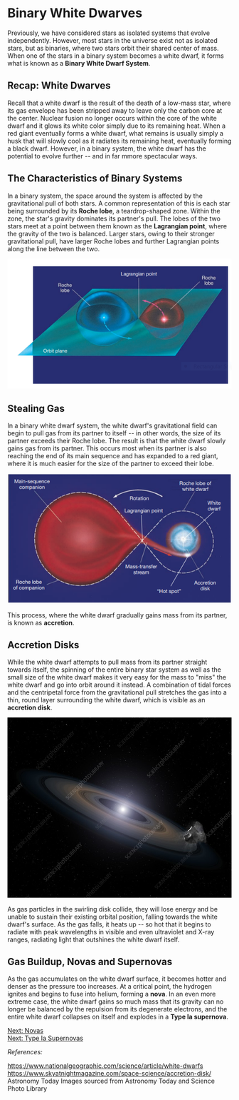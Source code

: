 # Binary White Dwarves

Previously, we have considered stars as isolated systems that evolve independently. However, most stars in the universe exist not as isolated stars, but as binaries, where two stars orbit their shared center of mass. When one of the stars in a binary system becomes a white dwarf, it forms what is known as a **Binary White Dwarf System**. 

## Recap: White Dwarves

Recall that a white dwarf is the result of the death of a low-mass star, where its gas envelope has been stripped away to leave only the carbon core at the center. Nuclear fusion no longer occurs within the core of the white dwarf and it glows its white color simply due to its remaining heat. When a red giant eventually forms a white dwarf, what remains is usually simply a husk that will slowly cool as it radiates its remaining heat, eventually forming a black dwarf. However, in a binary system, the white dwarf has the potential to evolve further -- and in far mmore spectacular ways.

## The Characteristics of Binary Systems

In a binary system, the space around the system is affected by the gravitational pull of both stars. A common representation of this is each star being surrounded by its **Roche lobe**, a teardrop-shaped zone. Within the zone, the star's gravity dominates its partner's pull. The lobes of the two stars meet at a point between them known as the **Lagrangian point**, where the gravity of the two is balanced. Larger stars, owing to their stronger gravitational pull, have larger Roche lobes and further Lagrangian points along the line between the two. 

![A diagrammatic representation of the roche lobes of a binary system](../../assets/dwarves/roche_lobes.png)

## Stealing Gas

In a binary white dwarf system, the white dwarf's gravitational field can begin to pull gas from its partner to itself -- in other words, the size of its partner exceeds their Roche lobe. The result is that the white dwarf slowly gains gas from its partner. This occurs most when its partner is also reaching the end of its main sequence and has expanded to a red giant, where it is much easier for the size of the partner to exceed their lobe. 

![Accretion of mass from a red giant](../../assets/dwarves/mass_accretion.PNG)

This process, where the white dwarf gradually gains mass from its partner, is known as **accretion**.

## Accretion Disks

While the white dwarf attempts to pull mass from its partner straight towards itself, the spinning of the entire binary star system as well as the small size of the white dwarf makes it very easy for the mass to "miss" the white dwarf and go into orbit around it instead. A combination of tidal forces and the centripetal force from the gravitational pull stretches the gas into a thin, round layer surrounding the white dwarf, which is visible as an **accretion disk**.

![An accretion disk around a white dwarf](../../assets/dwarves/accretion_disk.jpg)

As gas particles in the swirling disk collide, they will lose energy and be unable to sustain their existing orbital position, falling towards the white dwarf's surface. As the gas falls, it heats up -- so hot that it begins to radiate with peak wavelengths in visible and even ultraviolet and X-ray ranges, radiating light that outshines the white dwarf itself. 

## Gas Buildup, Novas and Supernovas

As the gas accumulates on the white dwarf surface, it becomes hotter and denser as the pressure too increases. At a critical point, the hydrogen ignites and begins to fuse into helium, forming a **nova**. In an even more extreme case, the white dwarf gains so much mass that its gravity can no longer be balanced by the repulsion from its degenerate electrons, and the entire white dwarf collapses on itself and explodes in a **Type Ia supernova**.

[Next: Novas](../nova/nova.md)  
[Next: Type Ia Supernovas](../nova/type_1a_supernova.md)

*References:*

https://www.nationalgeographic.com/science/article/white-dwarfs \
https://www.skyatnightmagazine.com/space-science/accretion-disk/ \
Astronomy Today
Images sourced from Astronomy Today and Science Photo Library
